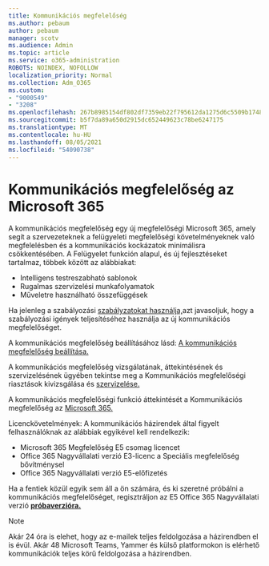 ```yaml
---
title: Kommunikációs megfelelőség
ms.author: pebaum
author: pebaum
manager: scotv
ms.audience: Admin
ms.topic: article
ms.service: o365-administration
ROBOTS: NOINDEX, NOFOLLOW
localization_priority: Normal
ms.collection: Adm_O365
ms.custom:
- "9000549"
- "3208"
ms.openlocfilehash: 267b8985154df802df7359eb22f795612da1275d6c5509b1748828f3c42051b7
ms.sourcegitcommit: b5f7da89a650d2915dc652449623c78be6247175
ms.translationtype: MT
ms.contentlocale: hu-HU
ms.lasthandoff: 08/05/2021
ms.locfileid: "54090738"
---
```

# <a name="communication-compliance-in-microsoft-365"></a>Kommunikációs megfelelőség az Microsoft 365

A kommunikációs megfelelőség egy új megfelelőségi Microsoft 365, amely segít a szervezeteknek a felügyeleti megfelelőségi követelményeknek való megfelelésben és a kommunikációs kockázatok minimálisra csökkentésében. A Felügyelet funkción alapul, és új fejlesztéseket tartalmaz, többek között az alábbiakat:

- Intelligens testreszabható sablonok
- Rugalmas szervizelési munkafolyamatok
- Műveletre használható összefüggések

Ha jelenleg a szabályozási [szabályzatokat használja,](https://docs.microsoft.com/microsoft-365/compliance/supervision-policies)azt javasoljuk, hogy a szabályozási igények teljesítéséhez használja az új kommunikációs megfelelőséget.

A kommunikációs megfelelőség beállításához lásd: [A kommunikációs megfelelőség beállítása.](https://docs.microsoft.com/microsoft-365/compliance/communication-compliance-configure)

A kommunikációs megfelelőség vizsgálatának, áttekintésének és szervizelésének ügyében tekintse meg a Kommunikációs megfelelőségi riasztások kivizsgálása és [szervizelése.](https://docs.microsoft.com/microsoft-365/compliance/communication-compliance-investigate-remediate)

A kommunikációs megfelelőségi funkció áttekintését a Kommunikációs megfelelőség az [Microsoft 365.](https://docs.microsoft.com/microsoft-365/compliance/communication-compliance)

Licenckövetelmények: A kommunikációs házirendek által figyelt felhasználóknak az alábbiak egyikével kell rendelkezik:

- Microsoft 365 Megfelelőség E5 csomag licencet
- Office 365 Nagyvállalati verzió E3-licenc a Speciális megfelelőség bővítménysel
- Office 365 Nagyvállalati verzió E5-előfizetés

Ha a fentiek közül egyik sem áll a ön számára, és ki szeretné próbálni a kommunikációs megfelelőséget, regisztráljon az E5 Office 365 Nagyvállalati verzió **[próbaverzióra.](https://go.microsoft.com/fwlink/p/?LinkID=698279)**

> [!NOTE]
> Akár 24 óra is elehet, hogy az e-mailek teljes feldolgozása a házirendben el is évül. Akár 48 Microsoft Teams, Yammer és külső platformokon is elérhető kommunikációk teljes körű feldolgozása a házirendben.
